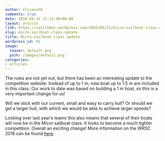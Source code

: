 ```yaml
---
author: elisavet8
comments: true
date: 2016-04-22 12:13:46+00:00
layout: article
link: https://sailrobot.wordpress.com/2016/04/22/micro-sailboat-class-update/
slug: micro-sailboat-class-update
title: Micro-sailboat class update
wordpress_id: 91
image:
  teaser: default.png
  path: /images/default.png
categories:
- articles
---
```


The rules are not yet out, but there has been an interesting update to the competition website: Instead of up to 1 m, now boat up to 1.5 m are included in this class. Our work to date was based on building a 1 m boat, so this is a very important change for us!

Will we stick with our current, small and easy to carry hull? Or should we get a larger hull, with which we would be able to achieve larger speeds?

Looking over last year’s teams this also means that several of their boats will now be in the Micro sailboat class. It looks to become a much tighter competition. Overall an exciting change!
More information on the WRSC 2016 can be found [here](https://web.fe.up.pt/~jca/wrsc2016.com/competition.html).
